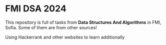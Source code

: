 # FMI DSA 2024

This repository is full of tasks from **Data Structures And Algorithms** in FMI, Sofia. Some of them are from other sources!

Using Hackerrank and other websites to learn additionally
